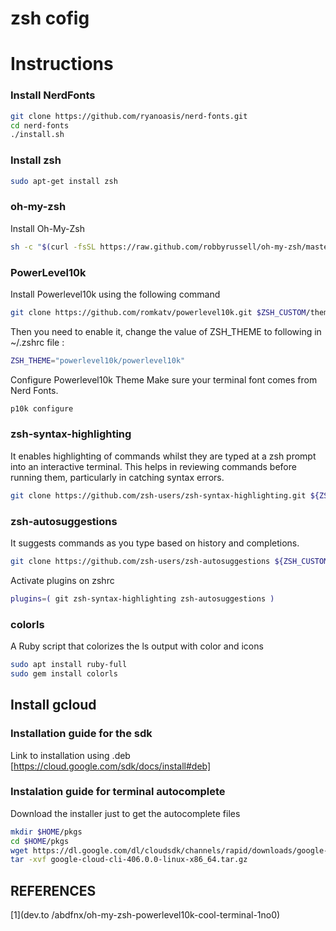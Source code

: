 # zsh cofig

# Instructions 


### Install NerdFonts
```bash
git clone https://github.com/ryanoasis/nerd-fonts.git
cd nerd-fonts
./install.sh

```


### Install zsh
```bash
sudo apt-get install zsh
```
 
### oh-my-zsh

Install Oh-My-Zsh
```bash
sh -c "$(curl -fsSL https://raw.github.com/robbyrussell/oh-my-zsh/master/tools/install.sh)"
```


### PowerLevel10k

Install Powerlevel10k using the following command
```bash
git clone https://github.com/romkatv/powerlevel10k.git $ZSH_CUSTOM/themes/powerlevel10k
```
 
Then you need to enable it, change the value of ZSH_THEME to following in ~/.zshrc file :

```bash
ZSH_THEME="powerlevel10k/powerlevel10k"
```
 
Configure Powerlevel10k Theme Make sure your terminal font comes from Nerd Fonts.

```bash
p10k configure
```

### zsh-syntax-highlighting

It enables highlighting of commands whilst they are
typed at a zsh prompt into an interactive terminal. This helps in reviewing
commands before running them, particularly in catching syntax errors.

```bash
git clone https://github.com/zsh-users/zsh-syntax-highlighting.git ${ZSH_CUSTOM:-~/.oh-my-zsh/custom}/plugins/zsh-syntax-highlighting
```

### zsh-autosuggestions 
It suggests commands as you type based on history and completions.

```bash
git clone https://github.com/zsh-users/zsh-autosuggestions ${ZSH_CUSTOM:-~/.oh-my-zsh/custom}/plugins/zsh-autosuggestions
```

Activate plugins on zshrc
```bash
plugins=( git zsh-syntax-highlighting zsh-autosuggestions )
```
 
### colorls 

A Ruby script that colorizes the ls output with color and icons

```bash
sudo apt install ruby-full
sudo gem install colorls
```

## Install gcloud 
### Installation guide for the sdk 
Link to installation using .deb
[https://cloud.google.com/sdk/docs/install#deb]

### Instalation guide for terminal autocomplete 

Download the installer just to get the autocomplete files

```bash
mkdir $HOME/pkgs
cd $HOME/pkgs
wget https://dl.google.com/dl/cloudsdk/channels/rapid/downloads/google-cloud-cli-406.0.0-linux-x86_64.tar.gz
tar -xvf google-cloud-cli-406.0.0-linux-x86_64.tar.gz
```


 

## REFERENCES
[1](dev.to /abdfnx/oh-my-zsh-powerlevel10k-cool-terminal-1no0)



